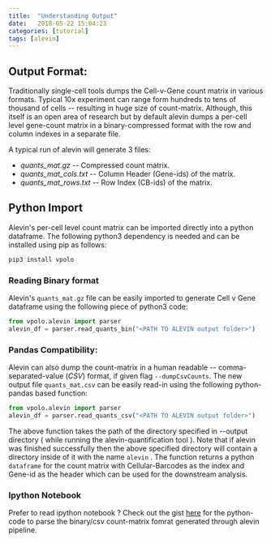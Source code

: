 ```yaml
---
title:  "Understanding Output"
date:   2018-05-22 15:04:23
categories: [tutorial]
tags: [alevin]
---
```

## Output Format:

Traditionally single-cell tools dumps the Cell-v-Gene count matrix in various formats. Typical 10x experiment can range form hundreds to tens of thousand of cells -- resulting in huge size of count-matrix. Although, this itself is an open area of research but by default alevin dumps a per-cell level gene-count matrix in a binary-compressed format with the row and column indexes in a separate file.

A typical run of alevin will generate 3 files:

* *quants_mat.gz* -- Compressed count matrix.
* *quants\_mat\_cols.txt* -- Column Header (Gene-ids) of the matrix.
* *quants\_mat\_rows.txt* -- Row Index (CB-ids) of the matrix.

## Python Import
Alevin's per-cell level count matrix can be imported directly into a python dataframe. The following python3 dependency is needed and can be installed using pip as follows:

```python
pip3 install vpolo
```

### Reading Binary format
Alevin's `quants_mat.gz` file can be easily imported to generate Cell v Gene dataframe using the following piece of python3 code:

``` python
from vpolo.alevin import parser
alevin_df = parser.read_quants_bin("<PATH TO ALEVIN output folder>")
```

### Pandas Compatibility:

Alevin can also dump the count-matrix in a human readable -- comma-separated-value (_CSV_) format, if given flag `--dumpCsvCounts`. The new output file `quants_mat.csv` can be easily read-in using the following python-pandas based function:

```python
from vpolo.alevin import parser
alevin_df = parser.read_quants_csv("<PATH TO ALEVIN output folder>")
```

The above function takes the path of the directory specified in --output directory ( while running the alevin-quantification tool ). Note that if alevin was finished successfully then the above specified directory will contain a directory inside of it with the name `alevin` . The function returns a python `dataframe` for the count matrix with Cellular-Barcodes as the index and Gene-id as the header which can be used for the downstream analysis.

### Ipython Notebook
Prefer to read ipython notebook ?
Check out the gist [here](https://gist.github.com/k3yavi/c501705ed2d29b12b0d10cf78b3ed001) for the python-code to parse the binary/csv count-matrix fomrat generated through alevin pipeline.
